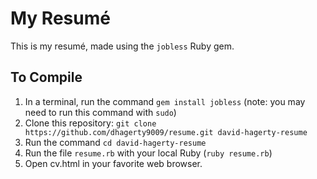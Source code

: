 # My Resumé

This is my resumé, made using the `jobless` Ruby gem.

## To Compile

1. In a terminal, run the command `gem install jobless` (note: you may need to run this command with `sudo`)
2. Clone this repository: `git clone https://github.com/dhagerty9009/resume.git david-hagerty-resume`
3. Run the command `cd david-hagerty-resume`
4. Run the file `resume.rb` with your local Ruby (`ruby resume.rb`)
5. Open cv.html in your favorite web browser.
